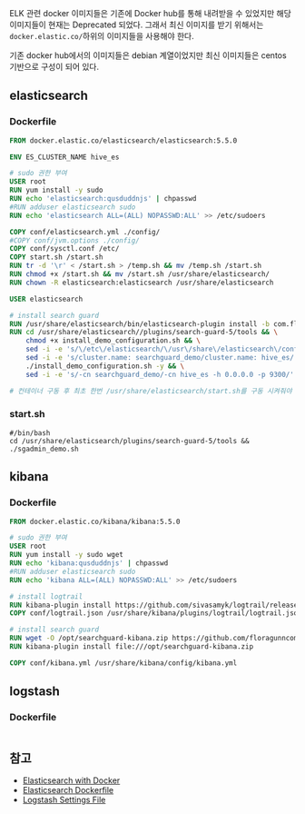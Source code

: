 ELK 관련 docker 이미지들은 기존에 Docker hub를 통해 내려받을 수 있었지만 해당 이미지들이 현재는 Deprecated 되었다. 그래서 최신 이미지를 받기 위해서는 `docker.elastic.co/`하위의 이미지들을 사용해야 한다. 

기존 docker hub에서의 이미지들은 debian 계열이었지만 최신 이미지들은 centos 기반으로 구성이 되어 있다. 

## elasticsearch

### Dockerfile

```dockerfile
FROM docker.elastic.co/elasticsearch/elasticsearch:5.5.0

ENV ES_CLUSTER_NAME hive_es

# sudo 권한 부여
USER root
RUN yum install -y sudo
RUN echo 'elasticsearch:qusduddnjs' | chpasswd
#RUN adduser elasticsearch sudo
RUN echo 'elasticsearch ALL=(ALL) NOPASSWD:ALL' >> /etc/sudoers

COPY conf/elasticsearch.yml ./config/
#COPY conf/jvm.options ./config/
COPY conf/sysctl.conf /etc/
COPY start.sh /start.sh
RUN tr -d '\r' < /start.sh > /temp.sh && mv /temp.sh /start.sh
RUN chmod +x /start.sh && mv /start.sh /usr/share/elasticsearch/
RUN chown -R elasticsearch:elasticsearch /usr/share/elasticsearch

USER elasticsearch

# install search guard
RUN /usr/share/elasticsearch/bin/elasticsearch-plugin install -b com.floragunn:search-guard-5:5.5.0-14
RUN cd /usr/share/elasticsearch//plugins/search-guard-5/tools && \
    chmod +x install_demo_configuration.sh && \
    sed -i -e 's/\/etc\/elasticsearch/\/usr\/share\/elasticsearch\/config/' install_demo_configuration.sh && \
    sed -i -e 's/cluster.name: searchguard_demo/cluster.name: hive_es/' install_demo_configuration.sh && \
    ./install_demo_configuration.sh -y && \
    sed -i -e 's/-cn searchguard_demo/-cn hive_es -h 0.0.0.0 -p 9300/' sgadmin_demo.sh

# 컨테이너 구동 후 최초 한번 /usr/share/elasticsearch/start.sh를 구동 시켜줘야 search guard 플러그인이 정상 동작함
```



### start.sh

```shell
#/bin/bash
cd /usr/share/elasticsearch/plugins/search-guard-5/tools && ./sgadmin_demo.sh
```



## kibana

### Dockerfile

```dockerfile
FROM docker.elastic.co/kibana/kibana:5.5.0

# sudo 권한 부여
USER root
RUN yum install -y sudo wget
RUN echo 'kibana:qusduddnjs' | chpasswd
#RUN adduser elasticsearch sudo
RUN echo 'kibana ALL=(ALL) NOPASSWD:ALL' >> /etc/sudoers

# install logtrail
RUN kibana-plugin install https://github.com/sivasamyk/logtrail/releases/download/v0.1.17/logtrail-5.5.0-0.1.17.zip
COPY conf/logtrail.json /usr/share/kibana/plugins/logtrail/logtrail.json

# install search guard
RUN wget -O /opt/searchguard-kibana.zip https://github.com/floragunncom/search-guard-kibana-plugin/releases/download/v5.5.0-3/searchguard-kibana-5.5.0-3.zip
RUN kibana-plugin install file:///opt/searchguard-kibana.zip

COPY conf/kibana.yml /usr/share/kibana/config/kibana.yml
```



## logstash

### Dockerfile

```

```







## 참고

- [Elasticsearch with Docker](https://www.elastic.co/guide/en/elasticsearch/reference/current/docker.html)
- [Elasticsearch Dockerfile](https://github.com/elastic/elasticsearch-docker/blob/master/templates/Dockerfile.j2)
- [Logstash Settings File](https://www.elastic.co/guide/en/logstash/5.5/logstash-settings-file.html)